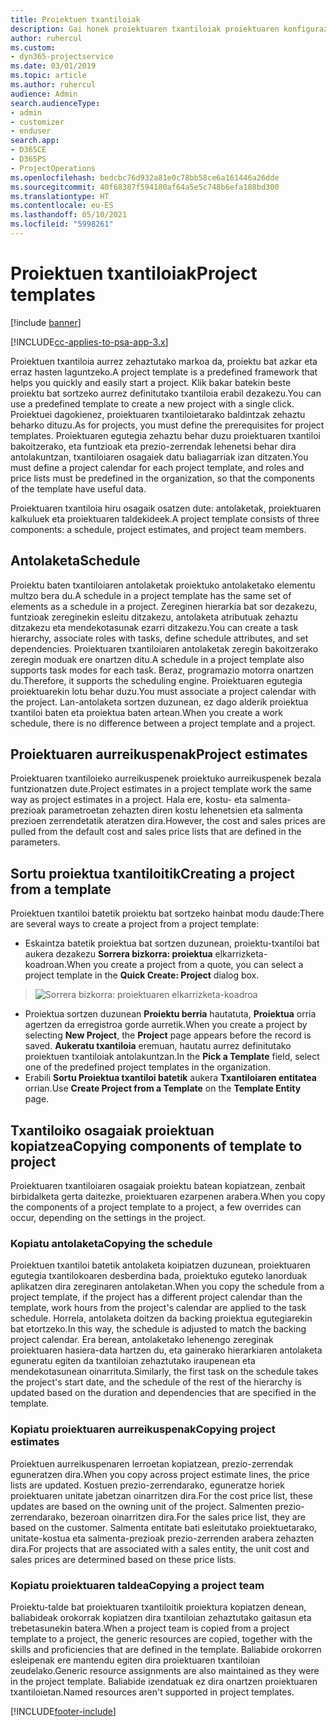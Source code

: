 ```yaml
---
title: Proiektuen txantiloiak
description: Gai honek proiektuaren txantiloiak proiektuaren konfigurazio bizkorra egiteko erabiltzeko moduari buruzko informazioa eskaintzen du.
author: ruhercul
ms.custom:
- dyn365-projectservice
ms.date: 03/01/2019
ms.topic: article
ms.author: ruhercul
audience: Admin
search.audienceType:
- admin
- customizer
- enduser
search.app:
- D365CE
- D365PS
- ProjectOperations
ms.openlocfilehash: bedcbc76d932a81e0c78bb58ce6a161446a26dde
ms.sourcegitcommit: 40f68387f594180af64a5e5c748b6efa188bd300
ms.translationtype: HT
ms.contentlocale: eu-ES
ms.lasthandoff: 05/10/2021
ms.locfileid: "5998261"
---
```

# <a name="project-templates"></a><span data-ttu-id="445a7-103">Proiektuen txantiloiak</span><span class="sxs-lookup"><span data-stu-id="445a7-103">Project templates</span></span> 

[!include [banner](../includes/psa-now-project-operations.md)]

[!INCLUDE[cc-applies-to-psa-app-3.x](../includes/cc-applies-to-psa-app-3x.md)]

<span data-ttu-id="445a7-104">Proiektuen txantiloia aurrez zehaztutako markoa da, proiektu bat azkar eta erraz hasten laguntzeko.</span><span class="sxs-lookup"><span data-stu-id="445a7-104">A project template is a predefined framework that helps you quickly and easily start a project.</span></span> <span data-ttu-id="445a7-105">Klik bakar batekin beste proiektu bat sortzeko aurrez definitutako txantiloia erabil dezakezu.</span><span class="sxs-lookup"><span data-stu-id="445a7-105">You can use a predefined template to create a new project with a single click.</span></span> <span data-ttu-id="445a7-106">Proiektuei dagokienez, proiektuaren txantiloietarako baldintzak zehaztu beharko dituzu.</span><span class="sxs-lookup"><span data-stu-id="445a7-106">As for projects, you must define the prerequisites for project templates.</span></span> <span data-ttu-id="445a7-107">Proiektuaren egutegia zehaztu behar duzu proiektuaren txantiloi bakoitzerako, eta funtzioak eta prezio-zerrendak lehenetsi behar dira antolakuntzan, txantiloiaren osagaiek datu baliagarriak izan ditzaten.</span><span class="sxs-lookup"><span data-stu-id="445a7-107">You must define a project calendar for each project template, and roles and price lists must be predefined in the organization, so that the components of the template have useful data.</span></span>

<span data-ttu-id="445a7-108">Proiektuaren txantiloia hiru osagaik osatzen dute: antolaketak, proiektuaren kalkuluek eta proiektuaren taldekideek.</span><span class="sxs-lookup"><span data-stu-id="445a7-108">A project template consists of three components: a schedule, project estimates, and project team members.</span></span>

## <a name="schedule"></a><span data-ttu-id="445a7-109">Antolaketa</span><span class="sxs-lookup"><span data-stu-id="445a7-109">Schedule</span></span>

<span data-ttu-id="445a7-110">Proiektu baten txantiloiaren antolaketak proiektuko antolaketako elementu multzo bera du.</span><span class="sxs-lookup"><span data-stu-id="445a7-110">A schedule in a project template has the same set of elements as a schedule in a project.</span></span> <span data-ttu-id="445a7-111">Zereginen hierarkia bat sor dezakezu, funtzioak zereginekin esleitu ditzakezu, antolaketa atributuak zehaztu ditzakezu eta mendekotasunak ezarri ditzakezu.</span><span class="sxs-lookup"><span data-stu-id="445a7-111">You can create a task hierarchy, associate roles with tasks, define schedule attributes, and set dependencies.</span></span> <span data-ttu-id="445a7-112">Proiektuaren txantiloiaren antolaketak zeregin bakoitzerako zeregin moduak ere onartzen ditu.</span><span class="sxs-lookup"><span data-stu-id="445a7-112">A schedule in a project template also supports task modes for each task.</span></span> <span data-ttu-id="445a7-113">Beraz, programazio motorra onartzen du.</span><span class="sxs-lookup"><span data-stu-id="445a7-113">Therefore, it supports the scheduling engine.</span></span> <span data-ttu-id="445a7-114">Proiektuaren egutegia proiektuarekin lotu behar duzu.</span><span class="sxs-lookup"><span data-stu-id="445a7-114">You must associate a project calendar with the project.</span></span> <span data-ttu-id="445a7-115">Lan-antolaketa sortzen duzunean, ez dago alderik proiektua txantiloi baten eta proiektua baten artean.</span><span class="sxs-lookup"><span data-stu-id="445a7-115">When you create a work schedule, there is no difference between a project template and a project.</span></span>

## <a name="project-estimates"></a><span data-ttu-id="445a7-116">Proiektuaren aurreikuspenak</span><span class="sxs-lookup"><span data-stu-id="445a7-116">Project estimates</span></span>

<span data-ttu-id="445a7-117">Proiektuaren txantiloieko aurreikuspenek proiektuko aurreikuspenek bezala funtzionatzen dute.</span><span class="sxs-lookup"><span data-stu-id="445a7-117">Project estimates in a project template work the same way as project estimates in a project.</span></span> <span data-ttu-id="445a7-118">Hala ere, kostu- eta salmenta-prezioak parametroetan zehazten diren kostu lehenetsien eta salmenta prezioen zerrendetatik ateratzen dira.</span><span class="sxs-lookup"><span data-stu-id="445a7-118">However, the cost and sales prices are pulled from the default cost and sales price lists that are defined in the parameters.</span></span>

## <a name="creating-a-project-from-a-template"></a><span data-ttu-id="445a7-119">Sortu proiektua txantiloitik</span><span class="sxs-lookup"><span data-stu-id="445a7-119">Creating a project from a template</span></span>
 
<span data-ttu-id="445a7-120">Proiektuen txantiloi batetik proiektu bat sortzeko hainbat modu daude:</span><span class="sxs-lookup"><span data-stu-id="445a7-120">There are several ways to create a project from a project template:</span></span>

- <span data-ttu-id="445a7-121">Eskaintza batetik proiektua bat sortzen duzunean, proiektu-txantiloi bat aukera dezakezu **Sorrera bizkorra: proiektua** elkarrizketa-koadroan.</span><span class="sxs-lookup"><span data-stu-id="445a7-121">When you create a project from a quote, you can select a project template in the **Quick Create: Project** dialog box.</span></span>

> ![Sorrera bizkorra: proiektuaren elkarrizketa-koadroa](media/project-11.png)

- <span data-ttu-id="445a7-123">Proiektua sortzen duzunean **Proiektu berria** hautatuta, **Proiektua** orria agertzen da erregistroa gorde aurretik.</span><span class="sxs-lookup"><span data-stu-id="445a7-123">When you create a project by selecting **New Project**, the **Project** page appears before the record is saved.</span></span> <span data-ttu-id="445a7-124">**Aukeratu txantiloia** eremuan, hautatu aurrez definitutako proiektuen txantiloiak antolakuntzan.</span><span class="sxs-lookup"><span data-stu-id="445a7-124">In the **Pick a Template** field, select one of the predefined project templates in the organization.</span></span>
- <span data-ttu-id="445a7-125">Erabili **Sortu Proiektua txantiloi batetik** aukera **Txantiloiaren entitatea** orrian.</span><span class="sxs-lookup"><span data-stu-id="445a7-125">Use **Create Project from a Template** on the **Template Entity** page.</span></span>

## <a name="copying-components-of-template-to-project"></a><span data-ttu-id="445a7-126">Txantiloiko osagaiak proiektuan kopiatzea</span><span class="sxs-lookup"><span data-stu-id="445a7-126">Copying components of template to project</span></span>

<span data-ttu-id="445a7-127">Proiektuaren txantiloiaren osagaiak proiektu batean kopiatzean, zenbait birbidalketa gerta daitezke, proiektuaren ezarpenen arabera.</span><span class="sxs-lookup"><span data-stu-id="445a7-127">When you copy the components of a project template to a project, a few overrides can occur, depending on the settings in the project.</span></span>

### <a name="copying-the-schedule"></a><span data-ttu-id="445a7-128">Kopiatu antolaketa</span><span class="sxs-lookup"><span data-stu-id="445a7-128">Copying the schedule</span></span>

<span data-ttu-id="445a7-129">Proiektuen txantiloi batetik antolaketa koipiatzen duzunean, proiektuaren egutegia txantilokoaren desberdina bada, proiektuko eguteko lanorduak aplikatzen dira zereginaren antolaketan.</span><span class="sxs-lookup"><span data-stu-id="445a7-129">When you copy the schedule from a project template, if the project has a different project calendar than the template, work hours from the project's calendar are applied to the task schedule.</span></span> <span data-ttu-id="445a7-130">Horrela, antolaketa doitzen da backing proiektua egutegiarekin bat etortzeko.</span><span class="sxs-lookup"><span data-stu-id="445a7-130">In this way, the schedule is adjusted to match the backing project calendar.</span></span> <span data-ttu-id="445a7-131">Era berean, antolaketako lehenengo zereginak proiektuaren hasiera-data hartzen du, eta gainerako hierarkiaren antolaketa eguneratu egiten da txantiloian zehaztutako iraupenean eta mendekotasunean oinarrituta.</span><span class="sxs-lookup"><span data-stu-id="445a7-131">Similarly, the first task on the schedule takes the project's start date, and the schedule of the rest of the hierarchy is updated based on the duration and dependencies that are specified in the template.</span></span> 

### <a name="copying-project-estimates"></a><span data-ttu-id="445a7-132">Kopiatu proiektuaren aurreikuspenak</span><span class="sxs-lookup"><span data-stu-id="445a7-132">Copying project estimates</span></span> 

<span data-ttu-id="445a7-133">Proiektuen aurreikuspenaren lerroetan kopiatzean, prezio-zerrendak eguneratzen dira.</span><span class="sxs-lookup"><span data-stu-id="445a7-133">When you copy across project estimate lines, the price lists are updated.</span></span> <span data-ttu-id="445a7-134">Kostuen prezio-zerrendarako, eguneratze horiek proiektuaren unitate jabetzan oinarritzen dira.</span><span class="sxs-lookup"><span data-stu-id="445a7-134">For the cost price list, these updates are based on the owning unit of the project.</span></span> <span data-ttu-id="445a7-135">Salmenten prezio-zerrendarako, bezeroan oinarritzen dira.</span><span class="sxs-lookup"><span data-stu-id="445a7-135">For the sales price list, they are based on the customer.</span></span> <span data-ttu-id="445a7-136">Salmenta entitate bati esleitutako proiektuetarako, unitate-kostua eta salmenta-prezioak prezio-zerrenden arabera zehazten dira.</span><span class="sxs-lookup"><span data-stu-id="445a7-136">For projects that are associated with a sales entity, the unit cost and sales prices are determined based on these price lists.</span></span>

### <a name="copying-a-project-team"></a><span data-ttu-id="445a7-137">Kopiatu proiektuaren taldea</span><span class="sxs-lookup"><span data-stu-id="445a7-137">Copying a project team</span></span>

<span data-ttu-id="445a7-138">Proiektu-talde bat proiektuaren txantiloitik proiektura kopiatzen denean, baliabideak orokorrak kopiatzen dira txantiloian zehaztutako gaitasun eta trebetasunekin batera.</span><span class="sxs-lookup"><span data-stu-id="445a7-138">When a project team is copied from a project template to a project, the generic resources are copied, together with the skills and proficiencies that are defined in the template.</span></span> <span data-ttu-id="445a7-139">Baliabide orokorren esleipenak ere mantendu egiten dira proiektuaren txantiloian zeudelako.</span><span class="sxs-lookup"><span data-stu-id="445a7-139">Generic resource assignments are also maintained as they were in the project template.</span></span> <span data-ttu-id="445a7-140">Baliabide izendatuak ez dira onartzen proiektuaren txantiloietan.</span><span class="sxs-lookup"><span data-stu-id="445a7-140">Named resources aren't supported in project templates.</span></span>


[!INCLUDE[footer-include](../includes/footer-banner.md)]